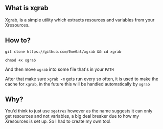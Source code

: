 ## What is xgrab

Xgrab, is a simple utility which extracts resources and variables from your Xresources. 

## How to?

`git clone https://github.com/0neGal/xgrab && cd xgrab`

`chmod +x xgrab`

And then move `xgrab` into some file that's in your `PATH`

After that make sure `xgrab -m` gets run every so often, it is used to make the cache for `xgrab`, in the future this will be handled automatically by `xgrab`

## Why?

You'd think to just use `xgetres` however as the name suggests it can only get resources and not variables, a big deal breaker due to how my Xresources is set up. So I had to create my own tool.
